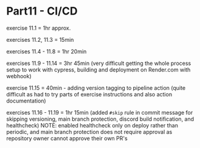 # Part11 - CI/CD

exercise 11.1 = 1hr approx.

exercises 11.2, 11.3 = 15min

exercises 11.4 - 11.8 = 1hr 20min

exercises 11.9 - 11.14 = 3hr 45min (very difficult getting the whole process setup to work with cypress, building and deployment on Render.com with webhook)

exercise 11.15 = 40min - adding version tagging to pipeline action (quite difficult as had to try parts of exercise instructions and also action documentation)

exercises 11.16 - 11.19 = 1hr 15min (added `#skip` rule in commit message for skipping versioning, main branch protection, discord build notification, and healthcheck)
NOTE: enabled healthcheck only on deploy rather than periodic, and main branch protection does not require approval as repository owner cannot approve their own PR's

